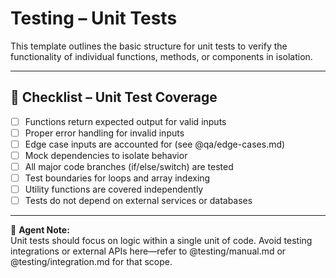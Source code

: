# Testing – Unit Tests

This template outlines the basic structure for unit tests to verify the functionality of individual functions, methods, or components in isolation.

---

## 🔬 Checklist – Unit Test Coverage

- [ ] Functions return expected output for valid inputs
- [ ] Proper error handling for invalid inputs
- [ ] Edge case inputs are accounted for (see @qa/edge-cases.md)
- [ ] Mock dependencies to isolate behavior
- [ ] All major code branches (if/else/switch) are tested
- [ ] Test boundaries for loops and array indexing
- [ ] Utility functions are covered independently
- [ ] Tests do not depend on external services or databases

---

🧠 **Agent Note:**  
Unit tests should focus on logic within a single unit of code. Avoid testing integrations or external APIs here—refer to @testing/manual.md or @testing/integration.md for that scope.
